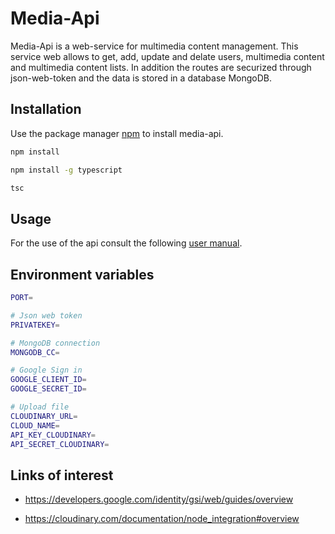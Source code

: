 

# Media-Api

Media-Api is a web-service for multimedia content management. This service web allows to get, add, update and delate users, multimedia content and multimedia content lists.
In addition the routes are securized through json-web-token and the data is stored in a database MongoDB. 

## Installation

Use the package manager [npm](https://nodejs.org/es/) to install media-api.

```bash
npm install 

npm install -g typescript

tsc
```

## Usage

For the use of the api consult the following [user manual](https://documenter.getpostman.com/view/15812128/UyxgKU6c).

## Environment variables

```bash
PORT=

# Json web token
PRIVATEKEY=

# MongoDB connection
MONGODB_CC=

# Google Sign in
GOOGLE_CLIENT_ID=
GOOGLE_SECRET_ID=

# Upload file
CLOUDINARY_URL=
CLOUD_NAME=
API_KEY_CLOUDINARY=
API_SECRET_CLOUDINARY=
```

## Links of interest

- https://developers.google.com/identity/gsi/web/guides/overview

- https://cloudinary.com/documentation/node_integration#overview

